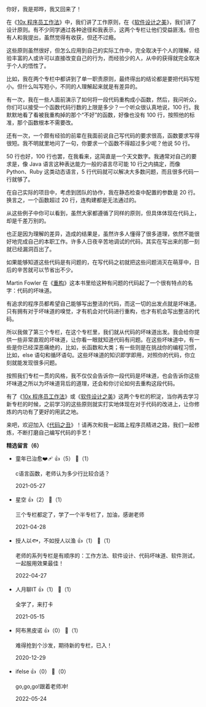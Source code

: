 你好，我是郑晔，我又回来了！

在《[10x 程序员工作法](https://time.geekbang.org/column/intro/100022301)》中，我们讲了工作原则，在《[软件设计之美](https://time.geekbang.org/column/intro/100052601)》，我们讲了设计原则。有不少同学通过各种途径和我表示，这两个专栏让他们受益匪浅。但也有人和我提出，虽然觉得有收获，但还不过瘾。

这些原则虽然很好，但怎么应用到自己的实际工作中，完全取决于个人的理解，经验丰富的人或许可以直接改变自己的行为，而经验少的人，从中的获得就完全取决于个人的悟性了。

比如，我在两个专栏中都讲到了单一职责原则，最终得出的结论都是要把代码写短小。但什么叫写短小，不同的人理解起来就是有差异的。

有一次，我在一些人面前演示了如何将一段代码重构成小函数，然后，我问听众，你们可以接受一个函数代码行数的上限是多少？一个听众很认真地说，100 行。我默默地看了看被我重构掉的那个“不好”的函数，好像也没有 100 行，按照他的标准，那个函数根本不需要改。

还有一次，一个颇有经验的前辈在我面前说自己写代码的要求很高，函数要求写得很短。我不明就里地问了一句，你要求一个函数不得超过多少呢？他说 50 行。

50 行也好，100 行也罢，在我看来，这简直是一个天文数字。我通常对自己的要求是，像 Java 语言这种表达能力一般的语言尽可能 10 行之内搞定，而像 Python、Ruby 这类动态语言，5 行代码就可以解决大多数问题，而且很多代码一行就够了。

在自己实际的项目中，考虑到团队的协作，我在静态检查中配置的参数是 20 行。换言之，一个函数超过 20 行，连构建都是无法通过的。

从这些例子中你可以看到，虽然大家都遵循了同样的原则，但具体体现在代码上，却是千差万别的。

也正是因为理解的差异，造成的结果是，虽然许多人懂得了很多道理，依然不能很好地完成自己的本职工作。许多人日夜辛苦地调试的代码，其实在写出来的那一刻就已经漏洞百出了。

如果能够知道这些代码是有问题的，在写代码之初就把这些问题消灭在萌芽中，日后的辛苦就可以节省出不少。

Martin Fowler 在《[重构](https://book.douban.com/subject/30468597/)》这本书里给这种有问题的代码起了一个很有特点的名字：代码的坏味道。

有追求的程序员都希望自己能够写出整洁的代码，而这一切的出发点就是坏味道。只有拥有对于坏味道的嗅觉，才有机会对代码进行重构，也才有机会写出整洁的代码。

所以我做了第三个专栏，在这个专栏里，我们就从代码的坏味道出发。我会给你提供一些非常直观的坏味道，让你看一眼就知道代码有问题。在这些坏味道中，有一些是你已经深恶痛绝的，比如，长函数和大类；有一些则是在挑战你的编程习惯，比如，else 语句和循环语句。这些坏味道的知识即学即用，对照你的代码，你立刻就能发现很多问题。

按照我们专栏一贯的风格，我不仅仅会告诉你一段代码是坏味道，也会告诉你这些坏味道之所以为坏味道背后的道理，还会和你讨论如何去重构这段代码。

有了《[10x 程序员工作法](https://time.geekbang.org/column/intro/100022301)》或《[软件设计之美](https://time.geekbang.org/column/intro/100052601)》这两个专栏的积淀，当你再去学习新专栏的时候，之前学习的这些原则就实打实地体现在对于代码的改进上，让你修炼的内功有了更好的用武之地。

来吧，欢迎加入《[代码之丑](https://time.geekbang.org/column/intro/100068401)》！请再次和我一起踏上程序员精进之路，我们一起修炼，不断打磨自己编写代码的手艺！
<div><strong>精选留言（6）</strong></div><ul>
<li><span>童年已治愈❤️‍🩹</span> 👍（5） 💬（1）<p>c语言函数，老师认为多少行比较合适？</p>2021-05-27</li><br/><li><span>星空</span> 👍（2） 💬（1）<p>三个专栏都定了，学了一个半专栏了，加油，感谢老师</p>2021-04-28</li><br/><li><span>授人以🐟，不如授人以渔</span> 👍（1） 💬（1）<p>老师的系列专栏是有顺序的：工作方法、软件设计、代码坏味道、软件测试，一起服用效果最佳！</p>2022-04-27</li><br/><li><span>人月聊IT</span> 👍（1） 💬（1）<p>全学了，来打卡</p>2021-05-15</li><br/><li><span>阿布黑皮诺</span> 👍（0） 💬（1）<p>难得抢到个沙发，期待新的专栏，已入！
</p>2020-12-29</li><br/><li><span>ifelse</span> 👍（0） 💬（0）<p>go,go,go!跟着老师冲!</p>2022-05-24</li><br/>
</ul>